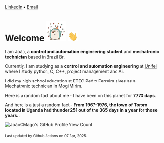 [LinkedIn](https://www.linkedin.com/in/joão-pedro-gozzoli-b95641301/) &bull;
[Email](joaopedrogozzoli@gmail.com)

# Welcome <img src="happy.gif" height="64px" /> <img src="wave.gif" height="32px" />

I am João, a  **control and automation engineering student** and **mechatronic technician** based in Brazil Br.

Currently, I am studying as a **control and automation engineering** at [Unifei](https://unifei.edu.br) where I study python, C, C++, project management and Ai.

I did my high school education at ETEC Pedro Ferreira alves as a Mechatronic technician in Mogi Mirim.

Here is a random fact about me - I have been on this planet for **7770 days**.

And here is a just a random fact -  **From 1967-1976, the town of Tororo located in Uganda had thunder 251 out of the 365 days in a year for those years.**.

![JoãoOMago's GitHub Profile View Count](https://komarev.com/ghpvc/?username=JoaoOMago)

<sub>Last updated by Github Actions on 07 Apr, 2025.</sub>
